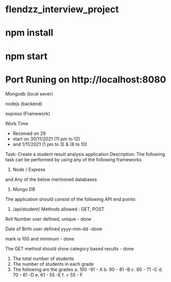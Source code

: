 # flendzz_interview_project

# npm install
# npm start

# Port Runing on http://localhost:8080 


Mongodb (local sever)

nodejs (backend)

express (Framework)


Work Time 

* Received  on 29 
* start on 30/11/2021 (11 pm to 12)
* and 1/11/2021 (1 pm to 3)  & (8 to 10)

Task: Create a student result analysis application
Description:
The following task can be performed by using any of the following frameworks

1. Node / Express
 
and Any of the below mentioned databases
1. Mongo DB


The application should consist of the following API end points
1. /api/student/
Methods allowed : GET, POST

Roll Number user defined, unique  - done

Date of Birth user defined yyyy-mm-dd -done
 
 
mark is 100 and minimum - done

The GET method should show category based results   - done 
1. The total number of students
2. The number of students in each grade
3. The following are the grades
a. 100 -91 - A
b. 90 - 81 -B
c. 80 - 71 -C
d. 70 - 61 -D
e. 61 - 55 -E
f. < 55 - F



